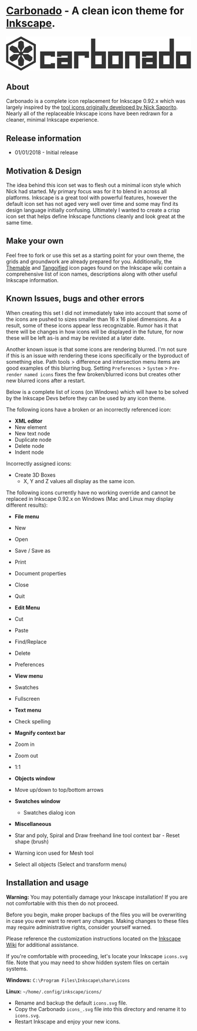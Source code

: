 # [Carbonado](https://en.wikipedia.org/wiki/Carbonado) - A clean icon theme for [Inkscape](https://inkscape.org/).

![Carbonado - A clean icon theme for Inkscape](carbonado.png)

## About

Carbonado is a complete icon replacement for Inkscape 0.92.x which was largely inspired by the [tool icons originally developed by Nick Saporito](http://logosbynick.com/new-icons-for-inkscape/). Nearly all of the replaceable Inkscape icons have been redrawn for a cleaner, minimal Inkscape experience.


## Release information

- 01/01/2018 - Initial release

## Motivation & Design

The idea behind this icon set was to flesh out a minimal icon style which Nick had started. My primary focus was for it to blend in across all platforms. Inkscape is a great tool with powerful features, however the default icon set has not aged very well over time and some may find its design language initially confusing. Ultimately I wanted to create a crisp icon set that helps define Inkscape functions cleanly and look great at the same time.

## Make your own

Feel free to fork or use this set as a starting point for your own theme, the grids and groundwork are already prepared for you. Additionally, the [Themable](http://wiki.inkscape.org/wiki/index.php/Themable_icons) and [Tangoified](http://wiki.inkscape.org/wiki/index.php/TangoifiedIcons) icon pages found on the Inkscape wiki contain a comprehensive list of icon names, descriptions along with other useful Inkscape information.

## Known Issues, bugs and other errors

When creating this set I did not immediately take into account that some of the icons are pushed to sizes smaller than 16 x 16 pixel dimensions. As a result, some of these icons appear less recognizable. Rumor has it that there will be changes in how icons will be displayed in the future, for now these will be left as-is and may be revisted at a later date.

Another known issue is that some icons are rendering blurred. I'm not sure if this is an issue with rendering these icons specifically or the byproduct of something else. Path tools > difference and intersection menu items are good examples of this blurring bug. Setting `Preferences` > `System` > `Pre-render named icons` fixes the few broken/blurred icons but creates other new blurred icons after a restart.

Below is a complete list of icons (on Windows) which will have to be solved by the Inkscape Devs before they can be used by any icon theme.

The following icons have a broken or an incorrectly referenced icon:
 - **XML editor**
  - New element
  - New text node
  - Duplicate node
  - Delete node
  - Indent node


Incorrectly assigned icons:
- Create 3D Boxes
  - X, Y and Z values all display as the same icon.


The following icons currently have no working override and cannot be replaced in Inkscape 0.92.x on Windows (Mac and Linux may display different results):

 - **File menu**
  - New
  - Open
  - Save / Save as
  - Print
  - Document properties
  - Close
  - Quit


 - **Edit Menu**
  - Cut
  - Paste
  - Find/Replace
  - Delete
  - Preferences


 - **View menu**
  - Swatches
  - Fullscreen


 - **Text menu**
  - Check spelling


 - **Magnify context bar**
  - Zoom in
  - Zoom out
  - 1:1


 - **Objects window**
  - Move up/down to top/bottom arrows


 - **Swatches window**
   - Swatches dialog icon


 - **Miscellaneous**
  - Star and poly, Spiral and Draw freehand line tool context bar - Reset shape (brush)
  - Warning icon used for Mesh tool
  - Select all objects (Select and transform menu)

## Installation and usage

**Warning:** You may potentially damage your Inkscape installation! If you are not comfortable with this then do not proceed.

Before you begin, make proper backups of the files you will be overwriting in case you ever want to revert any changes. Making changes to these files may require administrative rights, consider yourself warned.

Please reference the customization instructions located on the [Inkscape Wiki]( http://wiki.inkscape.org/wiki/index.php/Customizing_Inkscape) for additional assistance.

If you're comfortable with proceeding, let's locate your Inkscape `icons.svg` file. Note that you may need to show hidden system files on certain systems.

**Windows:** `C:\Program Files\Inkscape\share\icons`

**Linux:** `~/home/.config/inkscape/icons/`

- Rename and backup the default `icons.svg` file.
- Copy the Carbonado `icons_.svg` file into this directory and rename it to `icons.svg`.
- Restart Inkscape and enjoy your new icons.
